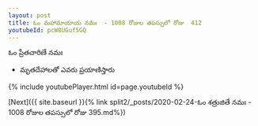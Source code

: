 ```yaml
---
layout: post
title: ఓం మహామాయాయ నమః  - 1008 రోజుల తపస్సులో రోజు  412
youtubeId: pcW8UGuf5GQ
---
```

 
 
 ఓం ప్రేతచారిణే నమః  
 
 -  మృతదేహాలతో ఎవరు ప్రయాణిస్తారు 
 
  
 
  
 
 
 
 
 
 


{% include youtubePlayer.html id=page.youtubeId %}
 
[Next]({{ site.baseurl }}{% link  split2/_posts/2020-02-24-ఓం శత్రుజితే నమః  - 1008 రోజుల తపస్సులో రోజు  395.md%})
 
